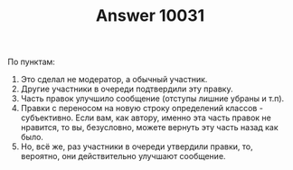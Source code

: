 ﻿---
title: "Answer 10031"
se.owner.user_id: 15479
se.owner.display_name: "Suvitruf - Andrei Apanasik"
se.owner.link: "https://ru.meta.stackoverflow.com/users/15479/suvitruf-andrei-apanasik"
se.answer_id: 10031
se.question_id: 10029
se.post_type: answer
se.is_accepted: False
---
<p>По пунктам:</p>

<ol>
<li>Это сделал не модератор, а обычный участник.</li>
<li>Другие участники в очереди подтвердили эту правку.</li>
<li>Часть правок улучшило сообщение (отступы лишние убраны и т.п).</li>
<li>Правки с переносом на новую строку определений классов - субъективно. Если вам, как автору, именно эта часть правок не нравится, то вы, безусловно, можете вернуть эту часть назад как было.</li>
<li>Но, всё же, раз участники в очереди утвердили правки, то, вероятно, они действительно улучшают сообщение.</li>
</ol>
